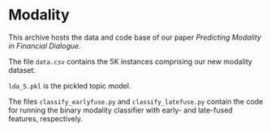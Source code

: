 # Modality
This archive hosts the data and code base of our paper *Predicting Modality in Financial Dialogue*.

The file `data.csv` contains the 5K instances comprising our new modality dataset.

`lda_5.pkl` is the pickled topic model.

The files `classify_earlyfuse.py` and `classify_latefuse.py` contain the code for running the binary modality classifier with early- and late-fused features, respectively.